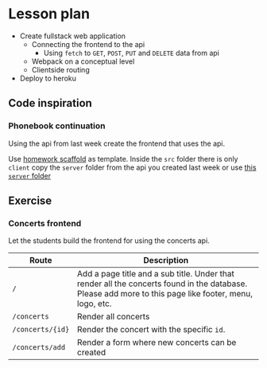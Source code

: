 # Lesson plan

- Create fullstack web application
  - Connecting the frontend to the api
    - Using `fetch` to `GET`, `POST`, `PUT` and `DELETE` data from api
  - Webpack on a conceptual level
  - Clientside routing
- Deploy to heroku

## Code inspiration

### Phonebook continuation

Using the api from last week create the frontend that uses the api.

Use [homework scaffold](homework) as template. Inside the `src` folder there is only `client` copy the `server` folder from the api you created last week or use [this `server` folder](../week3/homework/src)

## Exercise

### Concerts frontend

Let the students build the frontend for using the concerts api.

| Route            | Description                                                                                                                                            |
| ---------------- | ------------------------------------------------------------------------------------------------------------------------------------------------------ |
| `/`              | Add a page title and a sub title. Under that render all the concerts found in the database. Please add more to this page like footer, menu, logo, etc. |
| `/concerts`      | Render all concerts                                                                                                                                    |
| `/concerts/{id}` | Render the concert with the specific `id`.                                                                                                             |
| `/concerts/add`  | Render a form where new concerts can be created                                                                                                        |
